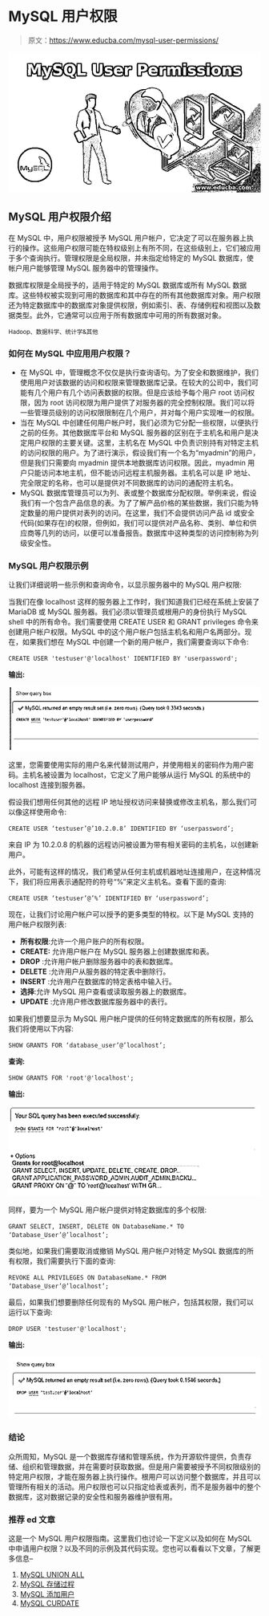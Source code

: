# MySQL 用户权限

> 原文：<https://www.educba.com/mysql-user-permissions/>

![MySQL User Permissions](img/07d633ce991586f1f656da860736faac.png)



## MySQL 用户权限介绍

在 MySQL 中，用户权限被授予 MySQL 用户帐户，它决定了可以在服务器上执行的操作。这些用户权限可能在特权级别上有所不同，在这些级别上，它们被应用于多个查询执行。管理权限是全局权限，并未指定给特定的 MySQL 数据库，使帐户用户能够管理 MySQL 服务器中的管理操作。

数据库权限是全局授予的，适用于特定的 MySQL 数据库或所有 MySQL 数据库。这些特权被实现到可用的数据库和其中存在的所有其他数据库对象。用户权限还为特定数据库中的数据库对象提供权限，例如索引、表、存储例程和视图以及数据类型。此外，它通常可以应用于所有数据库中可用的所有数据对象。

<small>Hadoop、数据科学、统计学&其他</small>

### 如何在 MySQL 中应用用户权限？

*   在 MySQL 中，管理概念不仅仅是执行查询语句。为了安全和数据维护，我们使用用户对该数据的访问和权限来管理数据库记录。在较大的公司中，我们可能有几个用户有几个访问表数据的权限。但是应该给予每个用户 root 访问权限，因为 root 访问权限为用户提供了对服务器的完全控制权限。我们可以将一些管理员级别的访问权限限制在几个用户，并对每个用户实现唯一的权限。
*   当在 MySQL 中创建任何用户帐户时，我们必须为它分配一些权限，以便执行之前的任务。其他数据库平台和 MySQL 服务器的区别在于主机名和用户是决定用户权限的主要关键。这里，主机名在 MySQL 中负责识别持有对特定主机的访问权限的用户。为了进行演示，假设我们有一个名为“myadmin”的用户，但是我们只需要向 myadmin 提供本地数据库访问权限。因此，myadmin 用户只能访问本地主机，但不能访问远程主机服务器。主机名可以是 IP 地址、完全限定的名称，也可以是提供对不同数据库的访问的通配符主机名。
*   MySQL 数据库管理员可以为列、表或整个数据库分配权限。举例来说，假设我们有一个包含产品信息的表。为了了解产品价格的某些数据，我们只能为特定数量的用户提供对表列的访问。在这里，我们不会提供访问产品 id 或安全代码(如果存在)的权限，但例如，我们可以提供对产品名称、类别、单位和供应商等几列的访问，以便可以准备报告。数据库中这种类型的访问控制称为列级安全性。

### MySQL 用户权限示例

让我们详细说明一些示例和查询命令，以显示服务器中的 MySQL 用户权限:

当我们在像 localhost 这样的服务器上工作时，我们知道我们已经在系统上安装了 MariaDB 或 MySQL 服务器。我们必须以管理员或根用户的身份执行 MySQL shell 中的所有命令。我们需要使用 CREATE USER 和 GRANT privileges 命令来创建用户帐户权限。MySQL 中的这个用户帐户包括主机名和用户名两部分。现在，如果我们想在 MySQL 中创建一个新的用户帐户，我们需要查询以下命令:

`CREATE USER 'testuser'@'localhost' IDENTIFIED BY 'userpassword';`

**输出:**

![MySQL User Permissions-1.1](img/38b0a2962be5832271f5766d90ac0d40.png)



这里，您需要使用实际的用户名来代替测试用户，并使用相关的密码作为用户密码。主机名被设置为 localhost，它定义了用户能够从运行 MySQL 的系统中的 localhost 连接到服务器。

假设我们想用任何其他的远程 IP 地址授权访问来替换或修改主机名，那么我们可以像这样使用命令:

`CREATE USER ‘testuser’@’10.2.0.8’ IDENTIFIED BY ‘userpassword’;`

来自 IP 为 10.2.0.8 的机器的远程访问被设置为带有相关密码的主机名，以创建新用户。

此外，可能有这样的情况，我们希望从任何主机或机器地址连接用户，在这种情况下，我们将应用表示通配符的符号“%”来定义主机名。查看下面的查询:

`CREATE USER ‘testuser’@’%’ IDENTIFIED BY ‘userpassword’;`

现在，让我们讨论用户帐户可以授予的更多类型的特权。以下是 MySQL 支持的用户帐户权限列表:

*   **所有权限**:允许一个用户账户的所有权限。
*   **CREATE:** 允许用户帐户在 MySQL 服务器上创建数据库和表。
*   **DROP** :允许用户帐户删除服务器中的表和数据库。
*   **DELETE** :允许用户从服务器的特定表中删除行。
*   **INSERT** :允许用户在数据库的特定表格中输入行。
*   **选择**:允许 MySQL 用户查看或读取服务器上的数据库。
*   **UPDATE** :允许用户修改数据库服务器中的表行。

如果我们想要显示为 MySQL 用户帐户提供的任何特定数据库的所有权限，那么我们将使用以下内容:

`SHOW GRANTS FOR ‘database_user’@’localhost’;`

**查询:**

`SHOW GRANTS FOR 'root'@'localhost';`

**输出:**

![Output-1.2](img/8821786280e3152481e6c933fb3a654e.png)



同样，要为一个 MySQL 用户帐户提供对特定数据库的多个权限:

`GRANT SELECT, INSERT, DELETE ON DatabaseName.* TO ‘Database_User’@’localhost’;`

类似地，如果我们需要取消或撤销 MySQL 用户帐户对特定 MySQL 数据库的所有权限，我们需要执行下面的查询:

`REVOKE ALL PRIVILEGES ON DatabaseName.* FROM ‘Database_User’@’localhost’;`

最后，如果我们想要删除任何现有的 MySQL 用户帐户，包括其权限，我们可以运行以下查询:

`DROP USER 'testuser'@'localhost';`

**输出:**

![Output-1.3](img/5db5f640c648b40868ed605d838e2637.png)



### 结论

众所周知，MySQL 是一个数据库存储和管理系统，作为开源软件提供，负责存储、组织和管理数据，并在需要时获取数据。但是用户需要被授予不同权限级别的特定用户权限，才能在服务器上执行操作。根用户可以访问整个数据库，并且可以管理所有相关的活动。用户权限也可以只指定给表或表列，而不是服务器中的整个数据库，这对数据记录的安全性和服务器维护很有用。

### 推荐 ed 文章

这是一个 MySQL 用户权限指南。这里我们也讨论一下定义以及如何在 MySQL 中申请用户权限？以及不同的示例及其代码实现。您也可以看看以下文章，了解更多信息–

1.  [MySQL UNION ALL](https://www.educba.com/mysql-union-all/)
2.  [MySQL 存储过程](https://www.educba.com/mysql-stored-procedure/)
3.  [MySQL 添加用户](https://www.educba.com/mysql-add-user/)
4.  [MySQL CURDATE](https://www.educba.com/mysql-curdate/)





